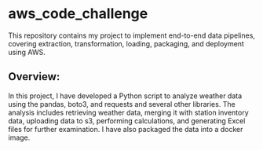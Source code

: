 # aws_code_challenge

This repository contains my project to implement end-to-end data pipelines, covering extraction, transformation, loading, packaging, and deployment using AWS.

## Overview:
In this project, I have developed a Python script to analyze weather data using the pandas, boto3, and requests and several other libraries. The analysis includes retrieving weather data, merging it with station inventory data, uploading data to s3, performing calculations, and generating Excel files for further examination. I have also packaged the data into a docker image.
